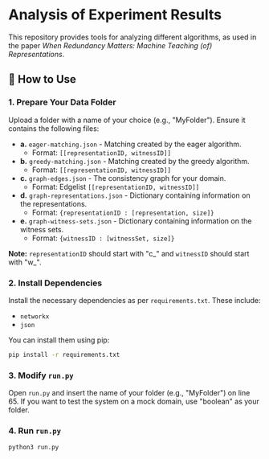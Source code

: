 # Analysis of Experiment Results

This repository provides tools for analyzing different algorithms, as used in the paper _When Redundancy Matters: Machine Teaching (of) Representations_.

## 📂 How to Use

### 1. Prepare Your Data Folder

Upload a folder with a name of your choice (e.g., "MyFolder"). Ensure it contains the following files:

- **a.** `eager-matching.json` - Matching created by the eager algorithm.
    - Format: `[[representationID, witnessID]]`
- **b.** `greedy-matching.json` - Matching created by the greedy algorithm.
    - Format: `[[representationID, witnessID]]`
- **c.** `graph-edges.json` - The consistency graph for your domain.
    - Format: Edgelist `[[representationID, witnessID]]`
- **d.** `graph-representations.json` - Dictionary containing information on the representations.
    - Format: `{representationID : [representation, size]}`
- **e.** `graph-witness-sets.json` - Dictionary containing information on the witness sets.
    - Format: `{witnessID : [witnessSet, size]}`

  
**Note:** `representationID` should start with "c_" and `witnessID` should start with "w_".



### 2. Install Dependencies

Install the necessary dependencies as per `requirements.txt`. These include:
- `networkx`
- `json`

You can install them using pip:
```bash
pip install -r requirements.txt
```
### 3. Modify `run.py`

Open `run.py` and insert the name of your folder (e.g., "MyFolder") on line 65.
If you want to test the system on a mock domain, use "boolean" as your folder.

### 4. Run `run.py`
```bash
python3 run.py
```



